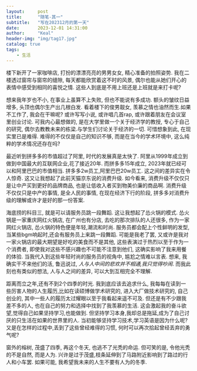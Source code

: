 ```yaml
---
layout:     post
title:      "随笔-其一"
subtitle:   "写在202312月的第一天"
date:       2023-12-01 14:31:00
author:     "Keal"
header-img: "img/tag17.jpg"
catalog: true
tags:
    - 生活
---
```


楼下新开了一家咖啡店, 打扮的漂漂亮亮的男男女女, 精心准备的拍照姿势. 我在二楼透过窗帘与窗帘的缝隙, 每天都能欣赏着这不时的风景, 偶尔也能从她们开心的表情中感受到相同的喜悦之情. 这些人到底是不用上班还是上班就是来打卡呢? 

想来我年岁也不小, 在事业上虽算不上失败, 但也不能说有多成功. 额头的皱纹日益增多, 头顶也偶尔生产出几根白发. 看着楼下的俊男靓女, 羡慕之情也油然而生.如果不工作了, 我会在干嘛呢? 或许写写小说, 或许唱几首rap, 或许跟着朋友在会议室里创业讨论. 可我内心最想做的, 是在大学里做一个关于经济学的教授, 专心于自己的研究, 偶尔去教教未来的栋梁.与学生们讨论关于经济的一切. 可惜想象到此, 在现实里已是难得. 难得的不仅仅是自己的知识不够, 而是在当今的学术环境中, 这么纯粹的学术情况还存在吗?

最近听到拼多多的市值超过了阿里, 时代的发展真是太快了. 阿里从1999年成立到做到中国最大的互联网企业,花了接近20年. 而拼多多15年成立, 2023年就已经可以和阿里巴巴的市值相当. 拼多多2w员工,阿里巴巴20w员工. 这之间的差异实在令人惊奇. 这又让我想起了此前天猫京东说的消费升级. 如今看来, 消费升级不仅仅只是让中产买到更好的品牌商品, 也是让低收入者买到物美价廉的商品啊. 消费升级不仅仅只是中产的事情, 是全人民的事情, 在现在经济下行的阶段, 拼多多对消费升级的理解或许才是好的那一份答案.

海底捞的科目三, 就是可以请服务员跳一段舞蹈. 这让我想起了怂火锅的模式. 怂火锅是一家重庆网红火锅店, 在广州也有分店, 去吃的那次排队的人还很多, 作为一家网红火锅店, 怂火锅的特色便是年轻,潮流和时尚. 服务员都会配上个性鲜明的发型, 当某些bgm响起时,还会有服务员上来跳一段舞蹈. 可能是我老了罢, 又或许是我对一家火锅店的最大期望是好吃的美食而不是其他, 这些表演过于热烈以至于作为一个消费者, 即使我对这些不感兴趣也不可能不注意到他们, 这确实影响了我来用餐的体验. 当我代入到这些年轻时尚的服务员的视角中, 尴尬之情难以言表. 想来, 我确实干不来他们的活, 鲁迅说过, *人与人中间的悲欢并不相通,我只觉得吵闹*. 而我此刻也有类似的想法, 人与人之间的差异, 可以大到互相完全不理解.

距离而立之年,还有不到2个四季的时光. 我到底应该去追求什么, 我每每在读到一些厉害人物的人生履历,比如在读硕博做学术研究的, 进入大厂做技术研究的, 自己创业的, 其中一些人的履历太过耀眼以至于我看起来遥不可及. 但还是有不少跟我差不多的人, 也在自己的努力和选择中找到了我羡慕的生活. 这会激起我的奋斗欲望,觉得自己如果坚持学习,也能做到. 但坚持学习本身,我却总是拖延,成为了自己讨厌的只生活在如果的世界里的人. 当初能够坚持学习技术,学习英语是因为什么呢? 又是在怎样的过程中,丢到了这些曾经难得的习惯, 何时可以再次拾起曾经丢弃的勇气呢?

窗外的榕树, 茂盛了四季, 再这个冬天, 也逃不了光秃的命运. 但可笑的是, 令他光秃的不是自然, 而是人为. 兴许是过于茂盛,枝条延伸到了马路附近影响到了路过的行人和小车罢. 如果可能, 我希望我未来的人生不要有人为的冬季.



